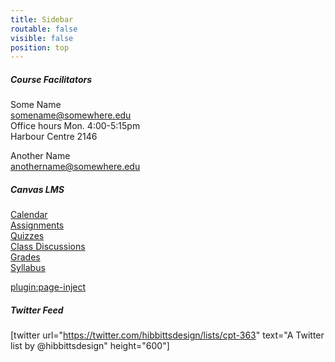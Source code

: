 ```yaml
---
title: Sidebar
routable: false
visible: false
position: top
---
```


##### Course Facilitators
Some Name  
<somename@somewhere.edu>   
Office hours Mon. 4:00-5:15pm  
Harbour Centre 2146  

Another Name  
<anothername@somewhere.edu>  

##### Canvas LMS
[Calendar](https://canvas.sfu.ca/calendar)  
[Assignments](https://canvas.sfu.ca/courses/36662/assignments)  
[Quizzes](https://canvas.sfu.ca/courses/36662/quizzes)  
[Class Discussions](https://canvas.sfu.ca/courses/36662/discussion_topics)  
[Grades](https://canvas.sfu.ca/grades)  
[Syllabus](https://canvas.sfu.ca/courses/36662/assignments/syllabus)

[plugin:page-inject](/webpage-card)

##### Twitter Feed
[twitter url="https://twitter.com/hibbittsdesign/lists/cpt-363" text="A Twitter list by @hibbittsdesign" height="600"]
